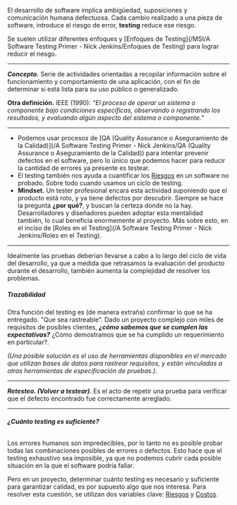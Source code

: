 El desarrollo de software implica ambigüedad, suposiciones y comunicación humana defectuosa. Cada cambio realizado a una pieza de software, introduce el riesgo de error, **testing** reduce ese riesgo.

Se suelen utilizar diferentes enfoques y [Enfoques de Testing](/MSI/A Software Testing Primer - Nick Jenkins/Enfoques de Testing) para lograr reducir el riesgo.
****
***Concepto.*** Serie de actividades orientadas a recopilar información sobre el funcionamiento y comportamiento de una aplicación, con el fin de determinar si está lista para su uso público o generalizado.

**Otra definición.** IEEE (1990): *“El proceso de operar un sistema o componente bajo condiciones específicas, observando o registrando los resultados, y evaluando algún aspecto del sistema o componente.”*
****
- Podemos usar procesos de [QA (Quality Assurance o Aseguramiento de la Calidad)](/A Software Testing Primer - Nick Jenkins/QA (Quality Assurance o Aseguramiento de la Calidad)) para intentar prevenir defectos en el software, pero lo único que podemos hacer para reducir la cantidad de errores ya presente es testear.
- El testing también nos ayuda a cuantificar los [Riesgos](/MSI/PMBOK/Riesgos) en un software no probado. Sobre todo cuando usamos un ciclo de testing.
- **Mindset.** Un tester profesional encara esta actividad suponiendo que el producto está roto, y ya tiene defectos por descubrir. Siempre se hace la pregunta **¿por qué?**, y buscan la certeza donde no la hay. Desarrolladores y diseñadores pueden adoptar esta mentalidad también, lo cual beneficia enormemente al proyecto. Más sobre esto, en el inciso de [Roles en el Testing](/A Software Testing Primer - Nick Jenkins/Roles en el Testing).
****
Idealmente las pruebas deberían llevarse a cabo a lo largo del ciclo de vida del desarrollo, ya que a medida que retrasamos la evaluación del producto durante el desarrollo, también aumenta la complejidad de resolver los problemas.
##### **Trazabilidad**
Otra función del testing es (de manera extraña) confirmar lo que se ha entregado. "Que sea rastreable".
Dado un proyecto complejo con miles de requisitos de posibles clientes, ***¿cómo sabemos que se cumplen las expectativas?*** ¿Cómo demostramos que se ha cumplido un requerimiento en particular?. 

*(Una posible solución es el uso de herramientas disponibles en el mercado que utilizan bases de datos para rastrear requisitos, y están vinculadas a otras herramientas de especificación de pruebas.)*.
****
***Retesteo. (Volver a testear)***. Es el acto de repetir una prueba para verificar que el defecto encontrado fue correctamente arreglado.
****
###### ****¿Cuánto testing es suficiente?****
Los errores humanos son impredecibles, por lo tanto no es posible probar todas las combinaciones posibles de errores o defectos. Esto hace que el testing exhaustivo sea imposible, ya que no podemos cubrir cada posible situación en la que el software podría fallar. 

Pero en un proyecto, determinar cuánto testing es necesario y suficiente para garantizar calidad, es por supuesto algo que nos interesa. Para resolver esta cuestión, se utilizan dos variables clave: [Riesgos](/MSI/PMBOK/Riesgos) y [Costos](/MSI/PMBOK/Costos).


